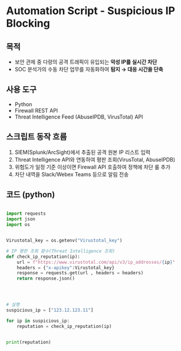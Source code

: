 # Automation Script - Suspicious IP Blocking


## 목적
- 보안 관제 중 다량의 공격 트래픽이 유입되는 **악성 IP를 실시간 차단**
- SOC 분석가의 수동 차단 업무를 자동화하여 **탐지 → 대응 시간을 단축**


## 사용 도구
- Python
- Firewall REST API
- Threat Intelligence Feed (AbuseIPDB, VirusTotal) API


## 스크립트 동작 흐름
1. SIEM(Splunk/ArcSight)에서 추출된 공격 원본 IP 리스트 입력
2. Threat Intelligence API와 연동하여 평판 조회(VirusTotal, AbuseIPDB)
3. 위험도가 일정 기준 이상이면 Firewall API 호출하여 정책에 차단 룰 추가
4. 차단 내역을 Slack/Webex Teams 등으로 알림 전송


## 코드 (python)

``` python

import requests
import json
import os


Virustotal_key = os.getenv("Virustotal_key")

# IP 평판 조회 함수(Threat Intelligence 조회)
def check_ip_reputation(ip):
    url = f"https://www.virustotal.com/api/v3/ip_addresses/{ip}"
    headers = {"x-apikey":Virustotal_key}
    response = requests.get(url , headers = headers)
    return response.json()




# 실행
suspicious_ip = ["123.12.123.11"]

for ip in suspicious_ip:
    reputation = check_ip_reputation(ip)


print(reputation)
    


```
